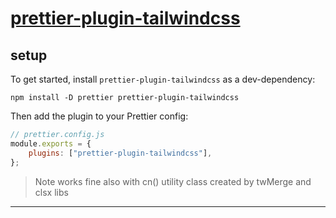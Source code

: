 # [prettier-plugin-tailwindcss](https://www.npmjs.com/package/prettier-plugin-tailwindcss)

## setup

To get started, install `prettier-plugin-tailwindcss` as a dev-dependency:

```shell
npm install -D prettier prettier-plugin-tailwindcss
```

Then add the plugin to your Prettier config:

```js
// prettier.config.js
module.exports = {
	plugins: ["prettier-plugin-tailwindcss"],
};
```

> Note
> works fine also with cn() utility class created by twMerge and clsx libs

---
